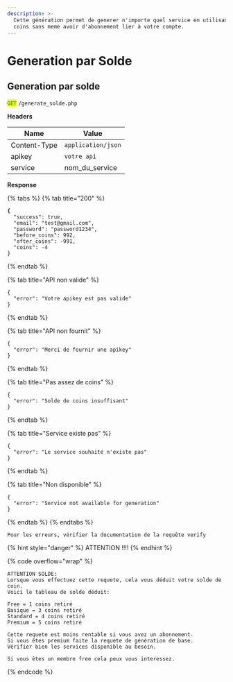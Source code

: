 ```yaml
---
description: >-
  Cette génération permet de generer n'importe quel service en utilisant vos
  coins sans meme avoir d'abonnement lier à votre compte.
---
```


# Generation par Solde

## Generation par solde

<mark style="color:green;">`GET`</mark> `/generate_solde.php`

**Headers**

| Name         | Value              |
| ------------ | ------------------ |
| Content-Type | `application/json` |
| apikey       | `votre api`        |
| service      | nom\_du\_service   |

**Response**

{% tabs %}
{% tab title="200" %}
<pre class="language-json"><code class="lang-json"><strong>{
</strong>  "success": true,
  "email": "test@gmail.com",
  "password": "password1234",
  "before_coins": 992,
  "after_coins": -991,
  "coins": -4
}
</code></pre>
{% endtab %}

{% tab title="API non valide" %}
```
{
  "error": "Votre apikey est pas valide"
}
```
{% endtab %}

{% tab title="API non fournit" %}
```
{
  "error": "Merci de fournir une apikey"
}
```
{% endtab %}

{% tab title="Pas assez de coins" %}
```
{
  "error": "Solde de coins insuffisant"
}
```
{% endtab %}

{% tab title="Service existe pas" %}
```
{
  "error": "Le service souhaité n'existe pas"
}
```
{% endtab %}

{% tab title="Non disponible" %}
```
{
  "error": "Service not available for generation"
}
```
{% endtab %}
{% endtabs %}

```
Pour les erreurs, vérifier la documentation de la requête verify
```

{% hint style="danger" %}
ATTENTION !!!!
{% endhint %}

{% code overflow="wrap" %}
```
ATTENTION SOLDE:
Lorsque vous effectuez cette requete, cela vous déduit votre solde de coin.
Voici le tableau de solde déduit:

Free = 1 coins retiré
Basique = 3 coins retiré
Standard = 4 coins retiré
Premium = 5 coins retiré

Cette requete est moins rentable si vous avez un abonnement.
Si vous êtes premium faite la requete de génération de base.
Vérifier bien les services disponible au besoin.

Si vous êtes un membre free cela peux vous interessez.
```
{% endcode %}
